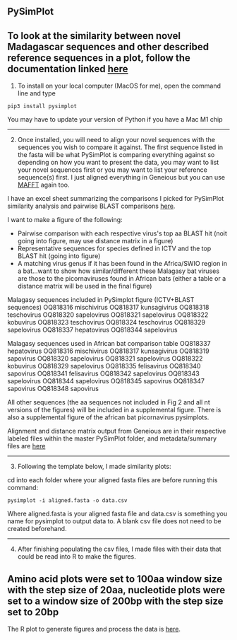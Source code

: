 PySimPlot
---
To look at the similarity between novel Madagascar sequences and other described reference sequences in a plot, follow the documentation linked [here](https://github.com/jonathanrd/pySimPlot)
---
1. To install on your local computer (MacOS for me), open the command line and type

```
pip3 install pysimplot
```
You may have to update your version of Python if you have a Mac M1 chip

---
2. Once installed, you will need to align your novel sequences with the sequences you wish to compare it against. The first sequence listed in the fasta will be what PySimPlot is comparing everything against so depending on how you want to present the data, you may want to list your novel sequences first or you may want to list your reference sequence(s) first. I just aligned everything in Geneious but you can use [MAFFT](https://mafft.cbrc.jp/alignment/software/) again too. 


I have an excel sheet summarizing the comparisons I picked for PySimPlot similarity analysis and pairwise BLAST comparisons [here]().

I want to make a figure of the following: 
- Pairwise comparison with each respective virus's top aa BLAST hit (noit going into figure, may use distance matrix in a figure)
- Representative sequences for species defined in ICTV and the top BLAST hit (going into figure)
- A matching virus genus if it has been found in the Africa/SWIO region in a bat...want to show how similar/different these Malagasy bat viruses are those to the picornaviruses found in African bats (either a table or a distance matrix will be used in the final figure)

Malagasy sequences included in PySimplot figure (ICTV+BLAST sequences)
OQ818316	mischivirus
OQ818317	kunsagivirus
OQ818318	teschovirus
OQ818320	sapelovirus
OQ818321	sapelovirus
OQ818322	kobuvirus
OQ818323	teschovirus
OQ818324	teschovirus
OQ818329	sapelovirus
OQ818337	hepatovirus
OQ818344	sapelovirus

Malagasy sequences used in African bat comparison table
OQ818337	hepatovirus
OQ818316	mischivirus
OQ818317	kunsagivirus
OQ818319	sapovirus
OQ818320	sapelovirus
OQ818321	sapelovirus
OQ818322	kobuvirus
OQ818329	sapelovirus
OQ818335	felisavirus
OQ818340	sapovirus
OQ818341	felisavirus
OQ818342	sapelovirus
OQ818343	sapelovirus
OQ818344	sapelovirus
OQ818345	sapovirus
OQ818347	sapovirus
OQ818348	sapovirus

All other sequences (the aa sequences not included in Fig 2 and all nt versions of the figures) will be included in a supplemental figure. There is also a supplemental figure of the african bat picornavirus pysimplots. 

Alignment and distance matrix output from Geneious are in their respective labeled files within the master PySimPlot folder, and metadata/summary files are [here]()

---
3. Following the template below, I made similarity plots:

cd into each folder where your aligned fasta files are before running this command:

```
pysimplot -i aligned.fasta -o data.csv

```

Where aligned.fasta is your aligned fasta file and data.csv is something you name for pysimplot to output data to. A blank csv file does not need to be created beforehand.

---
4. After finishing populating the csv files, I made files with their data that could be read into R to make the figures. 

Amino acid plots were set to 100aa window size with the step size of 20aa, nucleotide plots were set to a window size of 200bp with the step size set to 20bp
---

The R plot to generate figures and process the data is [here]().
